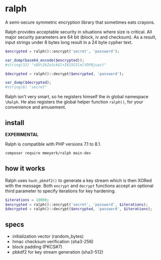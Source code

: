 # ralph
A semi-secure symmetric encryption library that sometimes eats crayons.

Ralph provides acceptable security in situations where size is critical.
All major security parameters are 64 bit (block, iv and checksum).
As a result, input strings under 8 bytes long result in a 24 byte cypher text.

```php
$encrypted = ralph()::encrypt('secret', 'password');

var_dump(base64_encode($encrypted));
#string(32) "sBVr2kZo3ckGl+IK25C5lmlYDPBjuact"

$decrypted = ralph()::decrypt($encrypted, 'password');

var_dump($decrypted);
#string(6) "secret"
```

Ralph isn't very smart, so he registers himself the in global namespace `\Ralph`.
He also registers the global helper function `ralph()`, for your convenience and amusement.

## install

**EXPERIMENTAL**

Ralph is compatible with PHP versions 7.1 to 8.1.
```bash
composer require mmeyerk/ralph main-dev
```

## how it works
Ralph uses `hash_pbkdf2()` to generate a key stream which is then XORed with the message.
Both `encrypt` and `decrypt` functions accept an optional third parameter to specify iterations for key hardening.
```php
$iterations = 10000;
$encrypted = ralph()::encrypt('secret', 'password', $iterations);
$decrypted = ralph()::decrypt($encrypted, 'password', $iterations);
```

## specs
 - initialization vector (random_bytes)
 - hmac checksum verification (sha3-256)
 - block padding (PKCS#7)
 - pbkdf2 for key stream generation (sha3-512)
